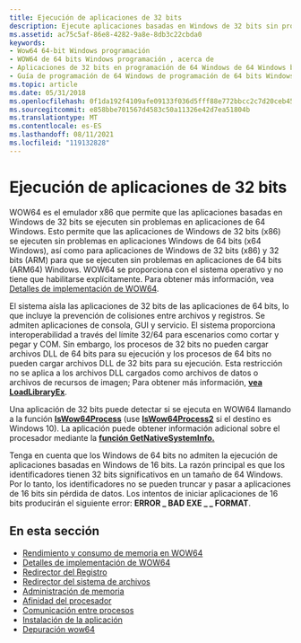 ```yaml
---
title: Ejecución de aplicaciones de 32 bits
description: Ejecute aplicaciones basadas en Windows de 32 bits sin problemas en aplicaciones de 64 Windows con el emulador WOW64 x86. Obtenga también información sobre el director del Registro, el redirector del sistema de archivos, la instalación de aplicaciones en sistemas de 64 bits y la depuración wow64.
ms.assetid: ac75c5af-86e8-4282-9a8e-8db3c22cbda0
keywords:
- Wow64 64-bit Windows programación
- WOW64 de 64 bits Windows programación , acerca de
- Aplicaciones de 32 bits en programación de 64 Windows de 64 Windows bits
- Guía de programación de 64 Windows de programación de 64 bits Windows programación , WOW64 Vea WOW64
ms.topic: article
ms.date: 05/31/2018
ms.openlocfilehash: 0f1da192f4109afe09133f036d5fff88e772bbcc2c7d20ceb456e3233ab2b60d
ms.sourcegitcommit: e858bbe701567d4583c50a11326e42d7ea51804b
ms.translationtype: MT
ms.contentlocale: es-ES
ms.lasthandoff: 08/11/2021
ms.locfileid: "119132828"
---
```

# <a name="running-32-bit-applications"></a>Ejecución de aplicaciones de 32 bits

WOW64 es el emulador x86 que permite que las aplicaciones basadas en Windows de 32 bits se ejecuten sin problemas en aplicaciones de 64 Windows. Esto permite que las aplicaciones de Windows de 32 bits (x86) se ejecuten sin problemas en aplicaciones Windows de 64 bits (x64 Windows), así como para aplicaciones de Windows de 32 bits (x86) y 32 bits (ARM) para que se ejecuten sin problemas en aplicaciones de 64 bits (ARM64) Windows. WOW64 se proporciona con el sistema operativo y no tiene que habilitarse explícitamente. Para obtener más información, vea [Detalles de implementación de WOW64](wow64-implementation-details.md).

El sistema aísla las aplicaciones de 32 bits de las aplicaciones de 64 bits, lo que incluye la prevención de colisiones entre archivos y registros. Se admiten aplicaciones de consola, GUI y servicio. El sistema proporciona interoperabilidad a través del límite 32/64 para escenarios como cortar y pegar y COM. Sin embargo, los procesos de 32 bits no pueden cargar archivos DLL de 64 bits para su ejecución y los procesos de 64 bits no pueden cargar archivos DLL de 32 bits para su ejecución. Esta restricción no se aplica a los archivos DLL cargados como archivos de datos o archivos de recursos de imagen; Para obtener más información, [**vea LoadLibraryEx**](/windows/desktop/api/libloaderapi/nf-libloaderapi-loadlibraryexa).

Una aplicación de 32 bits puede detectar si se ejecuta en WOW64 llamando a la función [**IsWow64Process**](/windows/desktop/api/wow64apiset/nf-wow64apiset-iswow64process) (use [**IsWow64Process2**](/windows/desktop/api/wow64apiset/nf-wow64apiset-iswow64process2) si el destino es Windows 10). La aplicación puede obtener información adicional sobre el procesador mediante la [**función GetNativeSystemInfo.**](/windows/desktop/api/sysinfoapi/nf-sysinfoapi-getnativesysteminfo)

Tenga en cuenta que los Windows de 64 bits no admiten la ejecución de aplicaciones basadas en Windows de 16 bits. La razón principal es que los identificadores tienen 32 bits significativos en un tamaño de 64 Windows. Por lo tanto, los identificadores no se pueden truncar y pasar a aplicaciones de 16 bits sin pérdida de datos. Los intentos de iniciar aplicaciones de 16 bits producirán el siguiente error: **ERROR \_ BAD EXE \_ \_ FORMAT**.

## <a name="in-this-section"></a>En esta sección

-   [Rendimiento y consumo de memoria en WOW64](performance-and-memory-consumption.md)
-   [Detalles de implementación de WOW64](wow64-implementation-details.md)
-   [Redirector del Registro](registry-redirector.md)
-   [Redirector del sistema de archivos](file-system-redirector.md)
-   [Administración de memoria](memory-management.md)
-   [Afinidad del procesador](processor-affinity.md)
-   [Comunicación entre procesos](interprocess-communication.md)
-   [Instalación de la aplicación](application-installation.md)
-   [Depuración wow64](debugging-wow64.md)

 

 